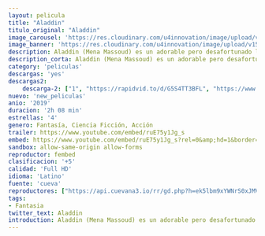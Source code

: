 ```yaml
---
layout: pelicula
title: "Aladdin"
titulo_original: "Aladdin"
image_carousel: 'https://res.cloudinary.com/u4innovation/image/upload/v1559364560/aladdin-poster-min_ofwipi.jpg'
image_banner: 'https://res.cloudinary.com/u4innovation/image/upload/v1559364563/aladdin-banner-min_clhkr0.jpg'
description: Aladdin (Mena Massoud) es un adorable pero desafortunado ladronzuelo enamorado de la hija del Sultán, la princesa Jasmine (Naomi Scott). Para intentar conquistarla, acepta el desafío de Jafar (Marwan Kenzari), que consiste en entrar a una cueva en mitad del desierto para dar con una lámpara mágica que le concederá todos sus deseos. Allí es donde Aladdín conocerá al Genio (Will Smith), dando inicio a una aventura como nunca antes había imaginado.
description_corta: Aladdin (Mena Massoud) es un adorable pero desafortunado ladronzuelo enamorado de la hija del Sultán, la princesa Jasmine (Naomi Scott). Para intentar conquistarla, acepta el desafío de Jafar (Marwan Kenzari), que consiste en entrar a una cueva en mitad del desierto para dar con una lámpara mágica que le concederá todos sus deseos. Allí es donde Aladdín conocerá al Genio (Will Smith), dando inicio a una aventura como nunca antes había imaginado.
category: 'peliculas'
descargas: 'yes'
descargas2:
    descarga-2: ["1", "https://rapidvid.to/d/G5S4TT3BFL", "https://www.google.com/s2/favicons?domain=www.rapidvideo.com","RapidVideo","https://res.cloudinary.com/imbriitneysam/image/upload/v1541473684/mexico.png", "Latino", "Full HD"]
nuevo: 'new_peliculas'
anio: '2019'
duracion: '2h 08 min'
estrellas: '4'
genero: Fantasía, Ciencia Ficción, Acción
trailer: https://www.youtube.com/embed/ruE75y1Jg_s
embed: https://www.youtube.com/embed/ruE75y1Jg_s?rel=0&amp;hd=1&border=0&wmode=opaque&enablejsapi=1&modestbranding=1&controls=1&showinfo=1
sandbox: allow-same-origin allow-forms
reproductor: fembed
clasificacion: '+5'
calidad: 'Full HD'
idioma: 'Latino'
fuente: 'cueva'
reproductores: ["https://api.cuevana3.io/rr/gd.php?h=ek5lbm9xYWNrS0xJMVp5b21KREk0dFBLbjVkaHhkRGdrOG1jbnBpUnhhS1ZsNmhqcHJLbHhkbW1vWG1ia3FuaDBhaVZvSUhXMDd5c3U1MTdmN2lpdzZlU3FadVkyUT09","https://www.fembed.com/v/368elhm6dqp14e1"]
tags:
- Fantasia
twitter_text: Aladdin
introduction: Aladdin (Mena Massoud) es un adorable pero desafortunado ladronzuelo enamorado de la hija del Sultán, la princesa Jasmine (Naomi Scott). Para intentar conquistarla, acepta el desafío de Jafar (Marwan Kenzari), que consiste en entrar a una cueva en mitad del desierto para dar con una lámpara mágica que le concederá todos sus deseos. Allí es donde Aladdín conocerá al Genio (Will Smith), dando inicio a una aventura como nunca antes había imaginado.
---
```













